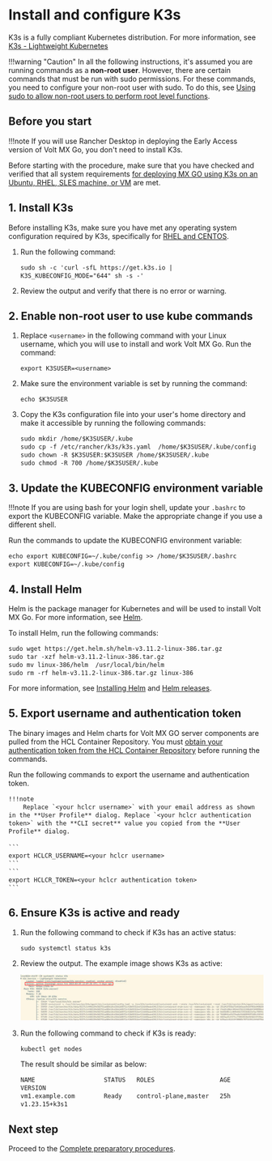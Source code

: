 # Install and configure K3s

K3s is a fully compliant Kubernetes distribution. For more information, see [K3s - Lightweight Kubernetes](https://docs.k3s.io/)

!!!warning "Caution"
    In all the following instructions, it's assumed you are running commands as a **non-root user**. However, there are certain commands that must be run with sudo permissions. For these commands, you need to configure your non-root user with sudo. To do this, see [Using sudo to allow non-root users to perform root level functions](https://www.suse.com/support/kb/doc/?id=000016906).

## Before you start

!!!note
    If you will use Rancher Desktop in deploying the Early Access version of Volt MX Go, you don't need to install K3s. 

Before starting with the procedure, make sure that you have checked and verified that all system requirements [for deploying MX GO using K3s on an Ubuntu, RHEL, SLES machine, or VM](sysreq.md#for-deploying-mx-go-using-k3s-on-an-ubuntu-rhel-sles-machine-or-vm) are met. 

## 1. Install K3s

Before installing K3s, make sure you have met any operating system configuration required by K3s, specifically for [RHEL and CENTOS](https://docs.k3s.io/advanced#red-hat-enterprise-linux--centos).

1. Run the following command:

    ```
    sudo sh -c 'curl -sfL https://get.k3s.io |  K3S_KUBECONFIG_MODE="644" sh -s -'
    ```

2. Review the output and verify that there is no error or warning.

## 2. Enable non-root user to use kube commands

1. Replace `<username>` in the following command with your Linux username, which you will use to install and work Volt MX Go. Run the command:

    ```
    export K3SUSER=<username>
    ```

2. Make sure the environment variable is set by running the command:

    ```
    echo $K3SUSER
    ```

3. Copy the K3s configuration file into your user's home directory and make it accessible by running the following commands:

    ```
    sudo mkdir /home/$K3SUSER/.kube
    sudo cp -f /etc/rancher/k3s/k3s.yaml  /home/$K3SUSER/.kube/config
    sudo chown -R $K3SUSER:$K3SUSER /home/$K3SUSER/.kube
    sudo chmod -R 700 /home/$K3SUSER/.kube
    ```

## 3. Update the KUBECONFIG environment variable

!!!note
    If you are using bash for your login shell, update your `.bashrc` to export the KUBECONFIG variable. Make the appropriate change if you use a different shell.

Run the commands to update the KUBECONFIG environment variable:

```
echo export KUBECONFIG=~/.kube/config >> /home/$K3SUSER/.bashrc
export KUBECONFIG=~/.kube/config
```

## 4. Install Helm

Helm is the package manager for Kubernetes and will be used to install Volt MX Go. For more information, see [Helm](https://helm.sh/).  

To install Helm, run the following commands:

```
sudo wget https://get.helm.sh/helm-v3.11.2-linux-386.tar.gz
sudo tar -xzf helm-v3.11.2-linux-386.tar.gz
sudo mv linux-386/helm  /usr/local/bin/helm
sudo rm -rf helm-v3.11.2-linux-386.tar.gz linux-386
```

For more information, see [Installing Helm](https://helm.sh/docs/intro/install/) and [Helm releases](https://github.com/helm/helm/releases).


## 5. Export username and authentication token

The binary images and Helm charts for Volt MX GO server components are pulled from the HCL Container Repository. You must [obtain your authentication token from the HCL Container Repository](obtainauthenticationtoken.md) before running the commands. 

<!--1. Go to the [HCL Container Repository](https://hclcr.io).
2. On the login page, click **LOGIN VIA OIDC Provider**, and then login using your corporate email address.
3. On the **Projects** page, enter `voltmxgo` in the search field, and then click `voltmxgo-ea` on the search result. 

    ![search project](../assets/images/searchproj.png)

4. On the **voltmxgo-ea** project page, click your username and select **User Profile**.

    ![user profile](../assets/images/userprofile1.png)

5. On the **User Profile** dialog, copy the value of the **CLI secret** by clicking the copy icon.

    ![user profile dialog](../assets/images/userprofile.png)

6. Save the CLI secret value as it's required in the next steps. 
7. Take note of exactly how your email address is written in the **User Profile** dialog as authentication is case sensitive on the user email.-->
Run the following commands to export the username and authentication token. 

    !!!note
        Replace `<your hclcr username>` with your email address as shown in the **User Profile** dialog. Replace `<your hclcr authentication token>` with the **CLI secret** value you copied from the **User Profile** dialog.

    ```
    export HCLCR_USERNAME=<your hclcr username>
    ```
    ```
    export HCLCR_TOKEN=<your hclcr authentication token>
    ```

## 6. Ensure K3s is active and ready

1. Run the following command to check if K3s has an active status:

    ```
    sudo systemctl status k3s
    ```

2. Review the output. The example image shows K3s as active:

    ![K3s active status](../assets/images/systemctl-status-k3s.jpeg)

3. Run the following command to check if K3s is ready:

    ```
    kubectl get nodes
    ```

    The result should be similar as below:

    ``` { .yaml .no-copy }
    NAME                   STATUS   ROLES                  AGE   VERSION
    vm1.example.com        Ready    control-plane,master   25h   v1.23.15+k3s1
    ```

## Next step

Proceed to the [Complete preparatory procedures](prereq.md).